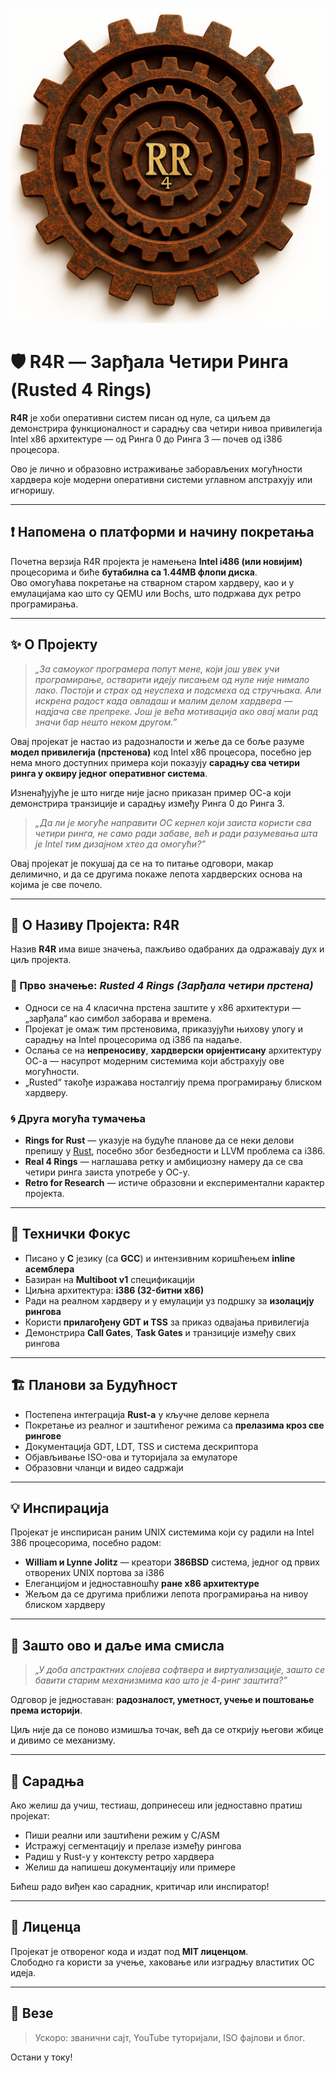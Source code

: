 ![R4R Лого](assets/logo.jpg)

# 🛡️ R4R — Зарђала Четири Ринга (Rusted 4 Rings)

**R4R** је хоби оперативни систем писан од нуле, са циљем да демонстрира функционалност и сарадњу сва четири нивоа привилегија Intel x86 архитектуре — од Ринга 0 до Ринга 3 — почев од i386 процесора.

Ово је лично и образовно истраживање заборављених могућности хардвера које модерни оперативни системи углавном апстрахују или игноришу.

---

## ❗ Напомена о платформи и начину покретања

Почетна верзија R4R пројекта је намењена **Intel i486 (или новијим)** процесорима и биће **бутабилна са 1.44MB флопи диска**.  
Ово омогућава покретање на стварном старом хардверу, као и у емулацијама као што су QEMU или Bochs, што подржава дух ретро програмирања.

---

## ✨ О Пројекту

> *„За самоуког програмера попут мене, који још увек учи програмирање, остварити идеју писањем од нуле није нимало лако. Постоји и страх од неуспеха и подсмеха од стручњака. Али искрена радост када овладаш и малим делом хардвера — надјача све препреке. Још је већа мотивација ако овај мали рад значи бар нешто неком другом.”*

Овај пројекат је настао из радозналости и жеље да се боље разуме **модел привилегија (прстенова)** код Intel x86 процесора, посебно јер нема много доступних примера који показују **сарадњу сва четири ринга у оквиру једног оперативног система**.

Изненађујуће је што нигде није јасно приказан пример ОС-а који демонстрира транзиције и сарадњу између Ринга 0 до Ринга 3.

> *„Да ли је могуће направити ОС кернел који заиста користи сва четири ринга, не само ради забаве, већ и ради разумевања шта је Intel тим дизајном хтео да омогући?”*

Овај пројекат је покушај да се на то питање одговори, макар делимично, и да се другима покаже лепота хардверских основа на којима је све почело.

---

## 📛 О Називу Пројекта: R4R

Назив **R4R** има више значења, пажљиво одабраних да одражавају дух и циљ пројекта.

### 🧷 Прво значење: *Rusted 4 Rings (Зарђала четири прстена)*

- Односи се на 4 класична прстена заштите у x86 архитектури — „зарђала“ као симбол заборава и времена.
- Пројекат је омаж тим прстеновима, приказујући њихову улогу и сарадњу на Intel процесорима од i386 па надаље.
- Ослања се на **непреносиву**, **хардверски оријентисану** архитектуру ОС-а — насупрот модерним системима који абстрахују ове могућности.
- „Rusted“ такође изражава носталгију према програмирању блиском хардверу.

### 🌀 Друга могућа тумачења

- **Rings for Rust** — указује на будуће планове да се неки делови препишу у [Rust](https://www.rust-lang.org/), посебно због безбедности и LLVM проблема са i386.
- **Real 4 Rings** — наглашава ретку и амбициозну намеру да се сва четири ринга заиста употребе у ОС-у.
- **Retro for Research** — истиче образовни и експериментални карактер пројекта.

---

## 🔭 Технички Фокус

- Писано у **C** језику (са **GCC**) и интензивним коришћењем **inline асемблера**
- Базиран на **Multiboot v1** спецификацији
- Циљна архитектура: **i386 (32-битни x86)**
- Ради на реалном хардверу и у емулацији уз подршку за **изолацију рингова**
- Користи **прилагођену GDT и TSS** за приказ одвајања привилегија
- Демонстрира **Call Gates**, **Task Gates** и транзиције између свих рингова

---

## 🏗️ Планови за Будућност

- Постепена интеграција **Rust-а** у кључне делове кернела
- Покретање из реалног и заштићеног режима са **прелазима кроз све рингове**
- Документација GDT, LDT, TSS и система дескриптора
- Објављивање ISO-ова и туторијала за емулаторе
- Образовни чланци и видео садржаји

---

## 💡 Инспирација

Пројекат је инспирисан раним UNIX системима који су радили на Intel 386 процесорима, посебно радом:

- **William и Lynne Jolitz** — креатори **386BSD** система, једног од првих отворених UNIX портова за i386
- Елеганцијом и једноставношћу **ране x86 архитектуре**
- Жељом да се другима приближи лепота програмирања на нивоу блиском хардверу

---

## 🧠 Зашто ово и даље има смисла

> *„У доба апстрактних слојева софтвера и виртуализације, зашто се бавити старим механизмима као што је 4-ринг заштита?”*

Одговор је једноставан: **радозналост, уметност, учење и поштовање према историји**.

Циљ није да се поново измишља точак, већ да се открију његови жбице и дивимо се механизму.

---

## 🤝 Сарадња

Ако желиш да учиш, тестиаш, допринесеш или једноставно пратиш пројекат:

- Пиши реални или заштићени режим у C/ASM
- Истражуј сегментацију и прелазе између рингова
- Радиш у Rust-у у контексту ретро хардвера
- Желиш да напишеш документацију или примере

Бићеш радо виђен као сарадник, критичар или инспиратор!

---

## 📜 Лиценца

Пројекат је отвореног кода и издат под **MIT лиценцом**.  
Слободно га користи за учење, хаковање или изградњу властитих ОС идеја.

---

## 🔗 Везе

> Ускоро: званични сајт, YouTube туторијали, ISO фајлови и блог.

Остани у току!


